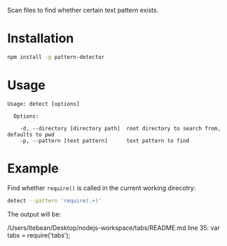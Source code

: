 Scan files to find whether certain text pattern exists.

# Installation

```bash
npm install -g pattern-detector
```

# Usage

```basg
Usage: detect [options]

  Options:

    -d, --directory [directory path]  root directory to search from, defaults to pwd
    -p, --pattern [text pattern]      text pattern to find
```

# Example 

Find whether `require()` is called in the current working direcotry:

```bash
detect --pattern 'require(.+)'
```

The output will be:

/Users/ltebean/Desktop/nodejs-workspace/tabs/README.md line 35: var tabs = require('tabs');



